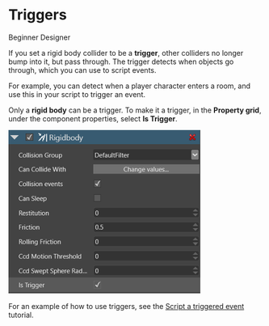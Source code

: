 # Triggers

<span class="label label-doc-level">Beginner</span>
<span class="label label-doc-audience">Designer</span>

If you set a rigid body collider to be a **trigger**, other colliders no longer bump into it, but pass through.
The trigger detects when objects go through, which you can use to script events.

For example, you can detect when a player character enters a room, and use this in your script to trigger an event.

Only a **rigid body** can be a trigger.
To make it a trigger, in the **Property grid**, under the component properties, select **Is Trigger**.

![Check 'Is trigger'](media/triggers-select-is-trigger-checkbox.png)

For an example of how to use triggers, see the [Script a triggered event](script-a-triggered-event.md) tutorial.